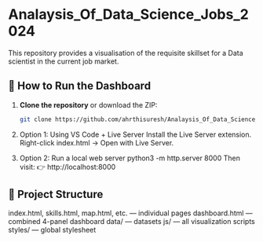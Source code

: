 # Analaysis_Of_Data_Science_Jobs_2024
This repository provides a visualisation of the requisite skillset for a Data scientist in the current job market.

## 🚀 How to Run the Dashboard

1. **Clone the repository** or download the ZIP:
   ```bash
   git clone https://github.com/ahrthisuresh/Analaysis_Of_Data_Science_Jobs_2024.git

2. Option 1: Using VS Code + Live Server
    Install the Live Server extension.
    Right-click index.html → Open with Live Server.

3. Option 2: Run a local web server
    python3 -m http.server 8000
    Then visit:
    👉 http://localhost:8000

## 📁 Project Structure
index.html, skills.html, map.html, etc. — individual pages
dashboard.html — combined 4-panel dashboard
data/ — datasets
js/ — all visualization scripts
styles/ — global stylesheet